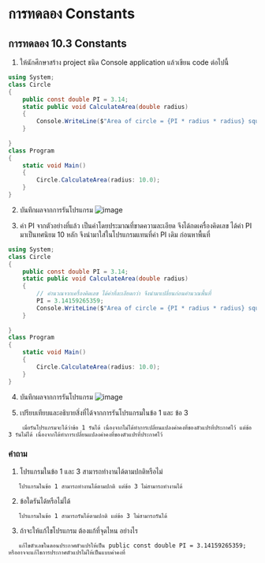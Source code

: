 
# การทดลอง Constants #

## การทดลอง 10.3 Constants ##

1. ให้นักศึกษาสร้าง project ชนิด Console application แล้วเขียน code ต่อไปนี้

``` cs
using System;
class Circle
{
    public const double PI = 3.14;
    static public void CalculateArea(double radius)
    {
        Console.WriteLine($"Area of circle = {PI * radius * radius} square unit.");
    }
    
}
class Program
{
    static void Main()
    {
        Circle.CalculateArea(radius: 10.0);
    }
}
```

2. บันทึกผลจากการรันโปรแกรม
![image](https://user-images.githubusercontent.com/92082299/169665771-c22f1d0a-a47a-4b83-8d5f-fa4676bbc5f9.png)

3. ค่า PI จากตัวอย่างที่แล้ว เป็นค่าโดยประมาณที่ขาดความละเอียด จึงได้กดเครื่องคิดเลข ได้ค่า PI มาเป็นทศนิยม 10 หลัก จึงนำมาใส่ในโปรแกรมแทนที่ค่า PI เดิม ก่อนหาพื้นที่

```cs
using System;
class Circle
{
    public const double PI = 3.14;
    static public void CalculateArea(double radius)
    {
        // คำนวณจากเครื่องคิดเลข ได้ค่าที่ละเอียดกว่า จึงนำมาเปลี่ยนก่อนคำนวณพื้นที่
        PI = 3.14159265359;
        Console.WriteLine($"Area of circle = {PI * radius * radius} square unit.");
    }
    
}
class Program
{
    static void Main()
    {
        Circle.CalculateArea(radius: 10.0);
    }
}

```
4. บันทึกผลจากการรันโปรแกรม
![image](https://user-images.githubusercontent.com/92082299/169665477-4a6dbb42-6d40-4d13-a439-4132433e0872.png)

5. เปรียบเทียบและอธิบายสิ่งที่ได้จากการรันโปรแกรมในข้อ 1 และ ข้อ 3
```
    เมื่อรันโปรแกรมจะได้ว่าข้อ 1 รันได้ เนื่องจากไม่ได้ทำการเปลี่ยนแปลงค่าคงที่ของตัวแปรที่ประกาศไว้ แต่ข้อ 3 รันไม่ได้ เนื่องจากได้ทำการเปลี่ยนแปลงค่าคงที่ของตัวแปรที่ประกาศไว้
```
### คำถาม ###
1. โปรแกรมในข้อ 1 และ 3 สามารถทำงานได้ตามปกติหรือไม่
```
   โปรแกรมในข้อ 1 สามารถทำงานได้ตามปกติ แต่ข้อ 3 ไม่สามารถทำงานได้
```
2. ข้อใดรันได้หรือไม่ได้
```
   โปรแกรมในข้อ 1 สามารถรันได้ตามปกติ แต่ข้อ 3 ไม่สามารถรันได้
```
3. ถ้าจะให้แก้ไขโปรแกรม ต้องแก้ที่จุดไหน อย่างไร
```
   แก้ไขตัวเลขในตอนประกาศตัวแปรให้เป็น public const double PI = 3.14159265359; หรืออาจจะแก้ไขการประกาศตัวแปรไม่ให้เป็นแบบค่าคงที่
```
